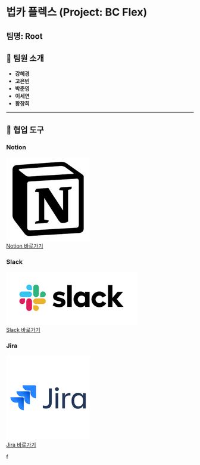 # 법카 플렉스 (Project: BC Flex)

## 팀명: Root


## 👥 팀원 소개
- **강혜경**  
- **고은빈**  
- **박준영**  
- **이세연**  
- **황창희**  

---

## 🔧 협업 도구

### Notion  
![Notion](./README/Notion.png)  
[Notion 바로가기](https://www.notion.so/223ce9c2615b80698095fff7c0caff7e)

### Slack  
![Slack](./README/slack.png)  
[Slack 바로가기](https://app.slack.com/client/T093AMLEZKL/D09388GV3NZ)

### Jira  
![Jira](./README/jira.png)  
[Jira 바로가기](https://teamonecloud.atlassian.net/jira/software/projects/KAN/boards/1)

f